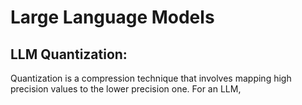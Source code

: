 # Large Language Models

## LLM Quantization:
Quantization is a compression technique that involves mapping high precision values to the lower precision one. For an LLM,